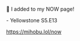 🤖 I added to my NOW page!

\- Yellowstone S5.E13

[<span class="invisible">https://</span><span class="">mihobu.lol/now</span><span class="invisible"></span>](https://mihobu.lol/now)